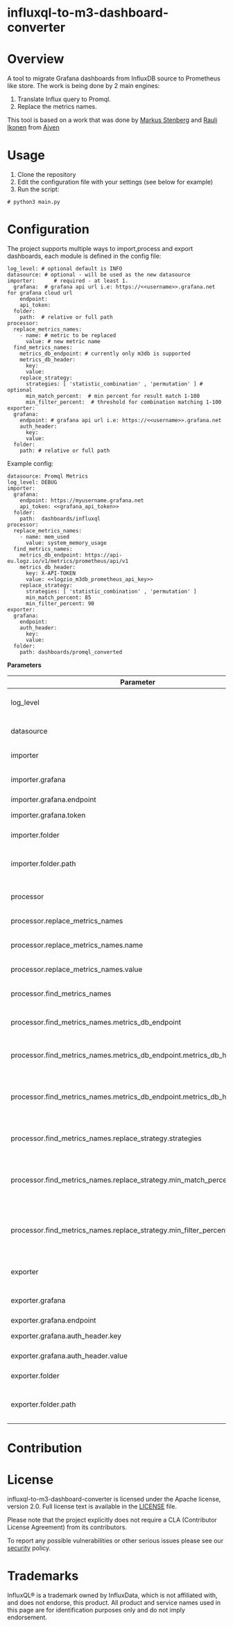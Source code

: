 influxql-to-m3-dashboard-converter
======================

Overview
========

A tool to migrate Grafana dashboards from InfluxDB source to Prometheus like store. 
The work is being done by 2 main engines: 
1. Translate Influx query to Promql.
2. Replace the metrics names.

This tool is based on a work that was done by [Markus Stenberg](https://github.com/fingon) and [Rauli Ikonen](https://github.com/rikonen) from [Aiven](https://aiven.io/)

Usage
========
1. Clone the repository
2. Edit the configuration file with your settings (see below for example)
3. Run the script:

```
# python3 main.py
```

Configuration
========
The project supports multiple ways to import,process and export dashboards, 
each module is defined in the config file:

```
log_level: # optional default is INFO
datasource: # optional - will be used as the new datasource
importer:      # required - at least 1. 
  grafana:  # grafana api url i.e: https://<<username>>.grafana.net for grafana cloud url
    endpoint:
    api_token:
  folder:
    path:  # relative or full path
processor:
  replace_metrics_names:
    - name: # metric to be replaced
      value: # new metric name
  find_metrics_names:
    metrics_db_endpoint: # currently only m3db is supported     
    metrics_db_header:
      key: 
      value: 
    replace_strategy:
      strategies: [ 'statistic_combination' , 'permutation' ] # optional
      min_match_percent:  # min percent for result match 1-100
      min_filter_percent:  # threshold for combination matching 1-100 
exporter:
  grafana:
    endpoint: # grafana api url i.e: https://<<username>>.grafana.net
    auth_header:
      key:
      value:
  folder:
    path: # relative or full path

```

Example config:
```
datasource: Promql Metrics
log_level: DEBUG
importer:
  grafana:
    endpoint: https://myusername.grafana.net
    api_token: <<grafana_api_token>>
  folder:
    path:  dashboards/influxql
processor:
  replace_metrics_names:
    - name: mem_used
      value: system_memory_usage
  find_metrics_names:
    metrics_db_endpoint: https://api-eu.logz.io/v1/metrics/prometheus/api/v1
    metrics_db_header:
      key: X-API-TOKEN
      value: <<logzio_m3db_prometheus_api_key>>
    replace_strategy:
      strategies: [ 'statistic_combination' , 'permutation' ]
      min_match_percent: 85 
      min_filter_percent: 90 
exporter:
  grafana:
    endpoint:
    auth_header:
      key:
      value:
  folder:
    path: dashboards/promql_converted
```

**Parameters**

| Parameter | Description |
|---|---|
| log_level | **Optional**. Log level to be used during the run of the program. Default: INFO | 
| datasource | **Optional**. Replaces the existing datasource in the dashboard |
| importer | **Required**. At least one input element |
| importer.grafana | **Optional**. Import influxql dashboards from grafana API |
| importer.grafana.endpoint | **Required**. Grafana API URL |
| importer.grafana.token | **Required**. Grafana API token |
| importer.folder | **Optional**: Import influxql dashboards from a folder |
| importer.folder.path | **Required**. Path to the folder which contains influxql dashboards. (Relative or absolute) |
| processor | **Optional**. Processor modules that can transform output |
| processor.replace_metrics_names | **Optional**. A processor that will replace a metric name |
| processor.replace_metrics_names.name | **Required**. The name of the original metric to be replaced |
| processor.replace_metrics_names.value | **Required**. The new metric name |
| processor.find_metrics_names | **Optional**. Processor to find a match between existing and available metrics |
| processor.find_metrics_names.metrics_db_endpoint | **Required**. API endpoint of the metrics db. Currently only m3db is supported. |
| processor.find_metrics_names.metrics_db_endpoint.metrics_db_header.key | **Required**. Metrics db header key to be used when querying the db API. Must be a full header key |
| processor.find_metrics_names.metrics_db_endpoint.metrics_db_header.value | **Required**. Metrics db header value to be used when querying the db API. Must be a full header value, including token |
| processor.find_metrics_names.replace_strategy.strategies | **Required**. Strategies to be used in the processor. Available strategies: permutation,statistic_match |
| processor.find_metrics_names.replace_strategy.min_match_percent | **Required** (for statistic_match strategy). The percent threshold for considering a match between two metrics. |
| processor.find_metrics_names.replace_strategy.min_filter_percent | **Required** (for statistic_match strategy). The percent threshold for performing combination match between two metrics. |
| exporter | **Required**. Exporter module that will export the converted dashboards. | 
| exporter.grafana | **Optional**. Export dashboards using grafana API. |
| exporter.grafana.endpoint | **Required**. grafana API URL. |
| exporter.grafana.auth_header.key | **Required**. Authentication header key. |
| exporter.grafana.auth_header.value | **Required**. Authentication header value. |
| exporter.folder | **Optional**. Export dashboard to a folder. |
| exporter.folder.path | **Required**. Path to the folder in which the dashboards will be exported. (Relative or absolute)|

Contribution
============

License
============
influxql-to-m3-dashboard-converter is licensed under the Apache license,
version 2.0. Full license text is available in the [LICENSE](LICENSE) file.

Please note that the project explicitly does not require a CLA (Contributor
License Agreement) from its contributors.


To report any possible vulnerabilities or other serious issues please see
our [security](SECURITY.md) policy.

Trademarks
==========
InfluxQL® is a trademark owned by InfluxData, which is not affiliated with, and does not endorse, this product.
All product and service names used in this page are for identification purposes only and do not imply endorsement.

